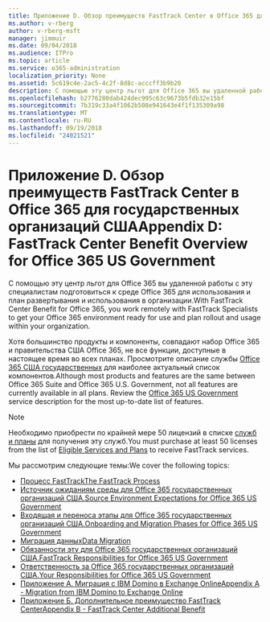 ```yaml
---
title: Приложение D. Обзор преимуществ FastTrack Center в Office 365 для государственных организаций США
ms.author: v-rberg
author: v-rberg-msft
manager: jimmuir
ms.date: 09/04/2018
ms.audience: ITPro
ms.topic: article
ms.service: o365-administration
localization_priority: None
ms.assetid: 5c619c4e-2ac5-4c2f-8d8c-acccff3b9b20
description: С помощью эту центр льгот для Office 365 вы удаленной работы с эту специалистам подготовиться к среде Office 365 для использования и план развертывания и использования в организации.
ms.openlocfilehash: b2776280dab424dec995c63c9673b5fdb32e15bf
ms.sourcegitcommit: 7b319c33a4f1062b508e941643e4f1f135309a98
ms.translationtype: MT
ms.contentlocale: ru-RU
ms.lasthandoff: 09/19/2018
ms.locfileid: "24021521"
---
```

# <a name="appendix-d-fasttrack-center-benefit-overview-for-office-365-us-government"></a><span data-ttu-id="ad164-103">Приложение D. Обзор преимуществ FastTrack Center в Office 365 для государственных организаций США</span><span class="sxs-lookup"><span data-stu-id="ad164-103">Appendix D: FastTrack Center Benefit Overview for Office 365 US Government</span></span>

<span data-ttu-id="ad164-104">С помощью эту центр льгот для Office 365 вы удаленной работы с эту специалистам подготовиться к среде Office 365 для использования и план развертывания и использования в организации.</span><span class="sxs-lookup"><span data-stu-id="ad164-104">With FastTrack Center Benefit for Office 365, you work remotely with FastTrack Specialists to get your Office 365 environment ready for use and plan rollout and usage within your organization.</span></span> 
  
<span data-ttu-id="ad164-p101">Хотя большинство продукты и компоненты, совпадают набор Office 365 и правительства США Office 365, не все функции, доступные в настоящее время во всех планах. Просмотрите описание службы [Office 365 США государственных](https://aka.ms/aboutgovcloud) для наиболее актуальный список компонентов.</span><span class="sxs-lookup"><span data-stu-id="ad164-p101">Although most products and features are the same between Office 365 Suite and Office 365 U.S. Government, not all features are currently available in all plans. Review the [Office 365 US Government](https://aka.ms/aboutgovcloud) service description for the most up-to-date list of features.</span></span>

> [!NOTE]
><span data-ttu-id="ad164-107">Необходимо приобрести по крайней мере 50 лицензий в списке [служб и планы](eligible-services-and-plans.md) для получения эту служб.</span><span class="sxs-lookup"><span data-stu-id="ad164-107">You must purchase at least 50 licenses from the list of [Eligible Services and Plans](eligible-services-and-plans.md) to receive FastTrack services.</span></span>  

<span data-ttu-id="ad164-108">Мы рассмотрим следующие темы:</span><span class="sxs-lookup"><span data-stu-id="ad164-108">We cover the following topics:</span></span>
- [<span data-ttu-id="ad164-109">Процесс FastTrack</span><span class="sxs-lookup"><span data-stu-id="ad164-109">The FastTrack Process</span></span>](fasttrack-process.md) 
- [<span data-ttu-id="ad164-110">Источник ожиданиям среды для Office 365 государственных организаций США.</span><span class="sxs-lookup"><span data-stu-id="ad164-110">Source Environment Expectations for Office 365 US Government</span></span>](US-Gov-appendix-source-environment-expectations.md)   
- [<span data-ttu-id="ad164-111">Входящая и переноса этапы для Office 365 государственных организаций США.</span><span class="sxs-lookup"><span data-stu-id="ad164-111">Onboarding and Migration Phases for Office 365 US Government</span></span>](US-Gov-appendix-onboarding-and-migration.md)
- [<span data-ttu-id="ad164-112">Миграция данных</span><span class="sxs-lookup"><span data-stu-id="ad164-112">Data Migration</span></span>](data-migration.md)    
- [<span data-ttu-id="ad164-113">Обязанности эту для Office 365 государственных организаций США.</span><span class="sxs-lookup"><span data-stu-id="ad164-113">FastTrack Responsibilities for Office 365 US Government</span></span>](US-Gov-appendix-fasttrack-responsibilities.md)   
- [<span data-ttu-id="ad164-114">Ответственность за Office 365 государственных организаций США.</span><span class="sxs-lookup"><span data-stu-id="ad164-114">Your Responsibilities for Office 365 US Government</span></span>](US-Gov-appendix-your-responsibilities.md) 
- [<span data-ttu-id="ad164-115">Приложение А. Миграция с IBM Domino в Exchange Online</span><span class="sxs-lookup"><span data-stu-id="ad164-115">Appendix A - Migration from IBM Domino to Exchange Online</span></span>](from-ibm-domino-to-exchange-online.md)   
- [<span data-ttu-id="ad164-116">Приложение Б. Дополнительное преимущество FastTrack Center</span><span class="sxs-lookup"><span data-stu-id="ad164-116">Appendix B - FastTrack Center Additional Benefit</span></span>](fasttrack-additional-benefits.md)


